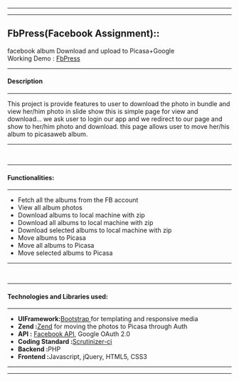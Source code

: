 <hr/><hr/><h2>FbPress(Facebook Assignment):: </h2> facebook album Download and upload to Picasa+Google<br/>Working Demo :  <a href="http://fbassignment-jigspractice.rhcloud.com/">FbPress</a><br/><hr/><h4>Description</h4><hr/><p>This project is provide features to user to download the photo in bundle and view her/him photo in slide show this is simple page for view and download... we ask user to login our app and we redirect to our page and show to her/him photo and download. this page allows user to move her/his album to picasaweb album.</p><hr/><br/><hr/><h4>Functionalities:</h4><hr/><ul><li>Fetch all the albums from the FB account</li><li>View all album photos </li><li>Download albums to local machine with zip</li><li>Download all albums to local machine with zip</li><li>Download selected albums to local machine with zip</li><li>Move albums to Picasa</li><li>Move all albums to Picasa</li><li>Move selected albums to Picasa</li></ul><hr/><br/><hr/><h4>Technologies and Libraries used:</h4><hr/><ul><li><b>UIFramework:</b><a href="http://getbootstrap.com/">Bootstrap </a> for templating and responsive media </li><li><b>Zend :</b><a href="http://www.zend.com/company/community/framework/downloads">Zend</a> for moving the photos to Picasa through Auth</li><li><b>API :</b> <a href="https://github.com/facebookarchive/facebook-php-sdk">Facebook API</a>, Google OAuth 2.0</li><li><b>Coding Standard :</b><a href="https://scrutinizer-ci.com/g/jigneshnakrani088/fbpress1/issues/master">Scrutinizer-ci</a></li><li><b>Backend :</b>PHP</li><li><b>Frontend :</b>Javascript, jQuery, HTML5, CSS3</li></ul><hr/><hr/>
